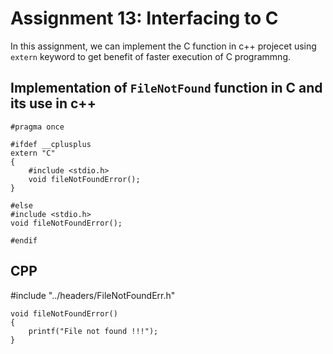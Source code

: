 # Assignment 13: Interfacing to C
In this assignment, we can implement the C function in c++ projecet using `extern` keyword to get benefit of faster execution of C programmng.

## Implementation of `FileNotFound` function in C and its use in c++
```
#pragma once

#ifdef __cplusplus
extern "C"
{
    #include <stdio.h>
    void fileNotFoundError();
}

#else
#include <stdio.h>
void fileNotFoundError();

#endif
```
## CPP 
#include "../headers/FileNotFoundErr.h"
```
void fileNotFoundError()
{
    printf("File not found !!!");
}
```
